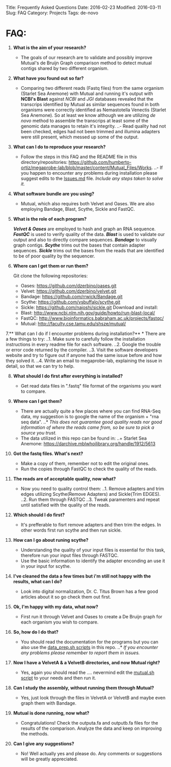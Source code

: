 Title: Frequently Asked Questions
Date: 2016-02-23
Modified: 2016-03-11
Slug: FAQ
Category: Projects
Tags: de-novo


FAQ:
====

1. **What is the aim of your research?**
    * The goals of our research are to validate and possibly improve Mutual's de Bruijn Graph comparison method to detect mutual contigs shared by two different organism.

2. **What have you found out so far?**
    * Comparing two different reads (Fastq files) from the same organism (Starlet Sea Anemone) with Mutual and running it's output with __NCBI's Blast__ against _NCBI_ and _JGI_ databases revealed that the transcrips identified by Mutual as similar sequences found in both organisms were correctly identified as Nemastotella Venectis (Starlet Sea Anemone). So at least we know although we are utilizing _de novo_ method to assemble the transcrips at least some of the genomic data manages to retain it's integrity.
    ..- Read quality had not been checked, edges had not been trimmed and illumina adapters were still present, which messed up some of the output.

3. **What can I do to reproduce your research?**
    * Follow the steps in this FAQ and the README file in this directory/repositories: <https://github.com/humberto-ortiz/megaprobe-lab/blob/master/content/Mutual_Files/Works>.
    ..- If you happen to encounter any problems during installation please suggest edits to the [Issues.md](https://github.com/humberto-ortiz/megaprobe-lab/blob/master/content/Mutual_Files/Works/Issues.md) file. _Include any steps taken to solve it._

4. **What software bundle are you using?**
    * Mutual,  which also requires both Velvet and Oases. We are also employing Bandage, Blast, Scythe, Sickle and FastQC.

5. **What is the role of each program?**

    **_Velvet & Oases_** are employed to hash and graph an RNA sequence.
    **_FastQC_** is used to verify quality of the data.
    **_Blast_** is used to validate our output and also to directly compare sequences.
    **_Bandage_** to visually graph contigs.
    **_Scythe_** trims out the bases that contain adapter sequences.
    **_Sickle_** trims out the bases from the reads that are identified to be of poor quality by the sequencer.

6. **Where can I get them or run them?**

   Git clone the following repositories:
    * Oases:  <https://github.com/dzerbino/oases.git>
    * Velvet: <https://github.com/dzerbino/velvet.git>
    * Bandage: <https://github.com/rrwick/Bandage.git>
    * Scythe: <https://github.com/vsbuffalo/scythe.git>
    * Sickle: <https://github.com/najoshi/sickle.git>
   Download and install:
    * Blast:  <http://www.ncbi.nlm.nih.gov/guide/howto/run-blast-local/>
    * FastQC: <http://www.bioinformatics.babraham.ac.uk/projects/fastqc/>
    * Mutual: <http://faculty.cse.tamu.edu/shsze/mutual/>

7.** What can I do if I encounter problems during installation?**
    * There are a few things to try:
      ..1. Make sure to carefully follow the installation instructions in every readme file for each software. 
      ..2. Google the trouble or error code returned by the compiler.
      ..3. Visit the software developers website and try to figure out if anyone had the same issue before and how they solved it.
      ..4. Write an email to megaprobe-lab, explaining the issue in detail, so that we can try to help. 

8. **What should I do first after everything is installed?**
    * Get read data files in ".fastq" file format of the organisms you want to compare.

9. **Where can I get them?**
    * There are actually quite a few places where you can find RNA-Seq data, my suggestion is to google the name of the organism + "rna seq data".
      ..* _This does not guarantee good quality reads nor good information of where the reads came from, so be sure to pick a source you trust._
    * The data utilized in this repo can be found in:
      ..+ Starlet Sea Anemone: <https://darchive.mblwhoilibrary.org/handle/1912/5613>

10. **Got the fastq files. What's next?**
    * Make a copy of them, remember not to edit the original ones.
    * Run the copies through FastQC to check the quality of the reads.

11. **The reads are of acceptable quality, now what?**
    * Now you need to quality control them:
      ..1. Remove adapters and trim edges utilizing Scythe(Remove Adapters) and Sickle(Trim EDGES).
      ..2. Run them through FASTQC
      ..3. Tweak paramenters and repeat until satisfied with the quality of the reads.

12. **Which should I do first?**
    * It's prefferable to fisrt remove adapters and then trim the edges. In other words first run scythe and then run sickle.

13. **How can I go about runing scythe?**
    * Understanding the quality of your input files is essential for this task, therefore run your input files through FASTQC.
    * Use the basic information to identify the adapter enconding an use it in your input for scythe.

14. **I've cleaned the data a few times but i'm still not happy with the results, what can I do?**
    * Look into digital normalization, Dr. C. Titus Brown has a few good articles about it so go check them out first.

15. **Ok, I'm happy with my data, what now?**
    * First run it through Velvet and Oases to create a De Bruijn graph for each organism you wish to compare.

16. **So, how do I do that?**
    * You should read the documentation for the programs but you can also use the [data_prep.sh scripts](./data_prep.sh) in this repo.
      ..* _If you encounter any problems please remember to report them in issues._

17. **Now I have a VelvetA & a VelvetB directories, and now Mutual right?**
    * Yes, again you should read the .... nevermind edit the [mutual.sh script](./mutual.sh) to your needs and then run it.

18. **Can I study the assembly, without running them through Mutual?**
    * Yes, just look through the files in VelvetA or VelvetB and maybe even graph them with Bandage.

19. **Mutual is done running, now what?**
    * Congratulations! Check the outputa.fa and outputb.fa files for the results of the comparison. Analyze the data and keep on improving the methods.

20. **Can I give any suggestions?**
    * No! Well actually yes and please do. Any comments or suggestions will be greatly appreciated.
